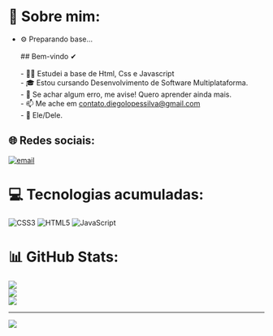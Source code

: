 # 💫 Sobre mim:
- ⚙ Preparando base...<br><br>## Bem-vindo ✔<br><br>- 🐱‍🏍 Estudei a base de Html, Css e Javascript<br>- 🎓 Estou cursando Desenvolvimento de Software Multiplataforma.<br>- 💬 Se achar algum erro, me avise! Quero aprender ainda mais.<br>- 📫 Me ache em contato.diegolopessilva@gmail.com <br>- 💪 Ele/Dele.


## 🌐 Redes sociais:
[![email](https://img.shields.io/badge/Email-D14836?logo=gmail&logoColor=white)](mailto:contato.diegolopessilva@gmail.com) 

# 💻 Tecnologias acumuladas:
![CSS3](https://img.shields.io/badge/css3-%231572B6.svg?style=for-the-badge&logo=css3&logoColor=white) ![HTML5](https://img.shields.io/badge/html5-%23E34F26.svg?style=for-the-badge&logo=html5&logoColor=white) ![JavaScript](https://img.shields.io/badge/javascript-%23323330.svg?style=for-the-badge&logo=javascript&logoColor=%23F7DF1E)
# 📊 GitHub Stats:
![](https://github-readme-stats.vercel.app/api?username=DiegoLopes-da-Silva&theme=tokyonight&hide_border=false&include_all_commits=true&count_private=true)<br/>
![](https://github-readme-streak-stats.herokuapp.com/?user=DiegoLopes-da-Silva&theme=tokyonight&hide_border=false)<br/>
![](https://github-readme-stats.vercel.app/api/top-langs/?username=DiegoLopes-da-Silva&theme=tokyonight&hide_border=false&include_all_commits=true&count_private=true&layout=compact)

---
[![](https://visitcount.itsvg.in/api?id=DiegoLopes-da-Silva&icon=0&color=0)](https://visitcount.itsvg.in)

<!-- Proudly created with GPRM ( https://gprm.itsvg.in ) -->
